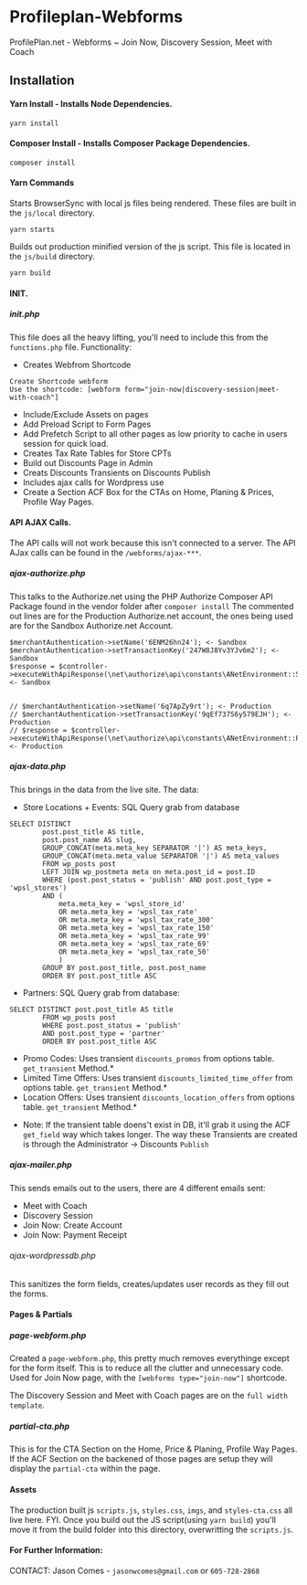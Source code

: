 # Profileplan-Webforms
ProfilePlan.net - Webforms ~ Join Now, Discovery Session, Meet with Coach


## Installation

#### Yarn Install - Installs Node Dependencies.

`yarn install`


#### Composer Install - Installs Composer Package Dependencies.

`composer install`


#### Yarn Commands

Starts BrowserSync with local js files being rendered. These files are built in the `js/local` directory.

`yarn starts`


Builds out production minified version of the js script. This file is located in the `js/build` directory.

`yarn build`


#### INIT.

##### init.php

This file does all the heavy lifting, you'll need to include this from the `functions.php` file. Functionality:

- Creates Webfrom Shortcode
```
Create Shortcode webform
Use the shortcode: [webform form="join-now|discovery-session|meet-with-coach"]
```
- Include/Exclude Assets on pages
- Add Preload Script to Form Pages
- Add Prefetch Script to all other pages as low priority to cache in users session for quick load.
- Creates Tax Rate Tables for Store CPTs
- Build out Discounts Page in Admin
- Creats Discounts Transients on Discounts Publish
- Includes ajax calls for Wordpress use
- Create a Section ACF Box for the CTAs on Home, Planing & Prices, Profile Way Pages.


#### API AJAX Calls.

The API calls will not work because this isn't connected to a server. The API AJax calls can be found in the `/webforms/ajax-***`.

##### ajax-authorize.php

This talks to the Authorize.net using the PHP Authorize Composer API Package found in the vendor folder after `composer install` The commented out lines are for the Production Authorize.net account, the ones being used are for the Sandbox Authorize.net Account.

```
$merchantAuthentication->setName('6ENM26hn24'); <- Sandbox
$merchantAuthentication->setTransactionKey('247W8J8Yv3YJv6m2'); <- Sandbox
$response = $controller->executeWithApiResponse(\net\authorize\api\constants\ANetEnvironment::SANDBOX); <- Sandbox
    

// $merchantAuthentication->setName('6q7ApZy9rt'); <- Production
// $merchantAuthentication->setTransactionKey('9qEf737S6y579EJH'); <- Production
// $response = $controller->executeWithApiResponse(\net\authorize\api\constants\ANetEnvironment::PRODUCTION); <- Production
```    

##### ajax-data.php

This brings in the data from the live site. The data:

- Store Locations + Events: SQL Query grab from database
```
SELECT DISTINCT 
        post.post_title AS title,
        post.post_name AS slug,
        GROUP_CONCAT(meta.meta_key SEPARATOR '|') AS meta_keys,
        GROUP_CONCAT(meta.meta_value SEPARATOR '|') AS meta_values
        FROM wp_posts post 
        LEFT JOIN wp_postmeta meta on meta.post_id = post.ID
        WHERE (post.post_status = 'publish' AND post.post_type = 'wpsl_stores')
        AND (
            meta.meta_key = 'wpsl_store_id' 
            OR meta.meta_key = 'wpsl_tax_rate' 
            OR meta.meta_key = 'wpsl_tax_rate_300' 
            OR meta.meta_key = 'wpsl_tax_rate_150' 
            OR meta.meta_key = 'wpsl_tax_rate_99' 
            OR meta.meta_key = 'wpsl_tax_rate_69' 
            OR meta.meta_key = 'wpsl_tax_rate_50'
            )
        GROUP BY post.post_title, post.post_name
        ORDER BY post.post_title ASC
````
- Partners: SQL Query grab from database: 
```
SELECT DISTINCT post.post_title AS title
        FROM wp_posts post
        WHERE post.post_status = 'publish' 
        AND post.post_type = 'partner'
        ORDER BY post.post_title ASC
```
- Promo Codes: Uses transient `discounts_promos` from options table. `get_transient` Method.*
- Limited Time Offers: Uses transient `discounts_limited_time_offer` from options table. `get_transient` Method.*
- Location Offers: Uses transient `discounts_location_offers` from options table. `get_transient` Method.*

* Note: If the transient table doens't exist in DB, it'll grab it using the ACF `get_field` way which takes longer. The way these Transients are created is through the Administrator -> Discounts `Publish`


##### ajax-mailer.php

This sends emails out to the users, there are 4 different emails sent:

- Meet with Coach
- Discovery Session
- Join Now: Create Account
- Join Now: Payment Receipt

###### ajax-wordpressdb.php

This sanitizes the form fields, creates/updates user records as they fill out the forms.


#### Pages & Partials

##### page-webform.php

Created a `page-webform.php`, this pretty much removes everythinge except for the form itself. This is to reduce all the clutter and unnecessary code. Used for Join Now page, with the `[webforms type="join-now"]` shortcode.

The Discovery Session and Meet with Coach pages are on the `full width template`.

##### partial-cta.php

This is for the CTA Section on the Home, Price & Planing, Profile Way Pages. If the ACF Section on the backened of those pages are setup they will display the `partial-cta` within the page.


#### Assets

The production built js `scripts.js`, `styles.css`, `imgs`, and `styles-cta.css` all live here. FYI. Once you build out the JS script(using `yarn build`) you'll move it from the build folder into this directory, overwritting the `scripts.js`.


#### For Further Information:

CONTACT: Jason Comes - `jasonwcomes@gmail.com` or `605-728-2868`


